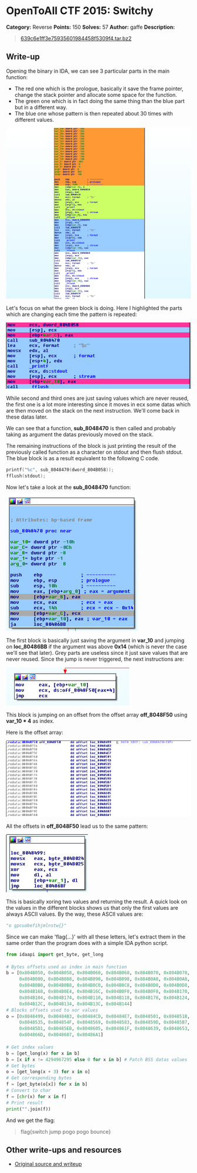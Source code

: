 # OpenToAll CTF 2015: Switchy

**Category:** Reverse
**Points:** 150
**Solves:** 57
**Author:** gaffe
**Description:** 

> [639c6e1ff3e75935601984458f5309f4.tar.bz2](639c6e1ff3e75935601984458f5309f4.tar.bz2)

## Write-up

Opening the binary in IDA, we can see 3 particular parts in the main function:
* The red one which is the prologue, basically it save the frame pointer, change the stack pointer and allocate some space for the function.
* The green one which is in fact doing the same thing than the blue part but in a different way.
* The blue one whose pattern is then repeated about 30 times with different values.

![IDA View 1](idaview1.png)

Let's focus on what the green block is doing. Here I highlighted the parts which are changing each time the pattern is repeated:

![IDA View 2](idaview2.png)

While second and third ones are just saving values which are never reused, the first one is a lot more interesting since it moves in ecx some datas which are then moved on the stack on the next instruction. We'll come back in these datas later.

We can see that a function, **sub_8048470** is then called and probably taking as argument the datas previously moved on the stack.

The remaining instructions of the block is just printing the result of the previously called function as a character on stdout and then flush stdout. The blue block is as a result equivalent to the following C code.

```c
printf("%c", sub_8048470(dword_804B058));
fflush(stdout);
```

Now let's take a look at the **sub_8048470** function:

![IDA View 3](idaview3.png)

The first block is basically just saving the argument in **var_10** and jumping on **loc_80486BB** if the argument was above **0x14** (which is never the case we'll see that later). Grey parts are useless since it just save values that are never reused. Since the jump is never triggered, the next instructions are:

![IDA View 4](idaview4.png)

This block is jumping on an offset from the offset array **off_8048F50** using **var_10 * 4** as index.

Here is the offset array:

![IDA View 5](idaview5.png)

All the offsets in **off_8048F50** lead us to the same pattern:

![IDA View 6](idaview6.png)

This is basically xoring two values and returning the result. A quick look on the values in the different blocks shows us that only the first values are always ASCII values. By the way, these ASCII values are:

```python
"o gpcuabefihjmlnstw{}"
```

Since we can make 'flag{...}' with all these letters, let's extract them in the same order than the program does with a simple IDA python script.

```python
from idaapi import get_byte, get_long

# Bytes offsets used as index in main function
b = [0x804B050, 0x804B058, 0x804B060, 0x804B068, 0x804B070, 0x804B078,
     0x804B080, 0x804B088, 0x804B090, 0x804B098, 0x804B0A0, 0x804B0A8,
     0x804B0B0, 0x804B0B8, 0x804B0C0, 0x804B0C8, 0x804B0D0, 0x804B0D8,
     0x804B168, 0x804B0E4, 0x804B16C, 0x804B0F0, 0x804B0F8, 0x804B170,
     0x804B104, 0x804B174, 0x804B110, 0x804B118, 0x804B178, 0x804B124,
     0x804B12C, 0x804B134, 0x804B13C, 0x804B144]
# Blocks offsets used to xor values
o = [0x8048499, 0x80484B3, 0x80484CD, 0x80484E7, 0x8048501, 0x804851B,
     0x8048535, 0x804854F, 0x8048569, 0x8048583, 0x804859D, 0x80485B7,
     0x80485D1, 0x80485EB, 0x8048605, 0x804861F, 0x8048639, 0x8048653,
     0x804866D, 0x8048687, 0x80486A1]

# Get index values
b = [get_long(x) for x in b]
b = [x if x != 4294967295 else 0 for x in b] # Patch BSS datas values
# Get bytes
o = [get_long(x + 3) for x in o]
# Get corresponding bytes
f = [get_byte(o[x]) for x in b]
# Convert to char
f = [chr(x) for x in f]
# Print result
print("".join(f))
```

And we get the flag:
> flag{switch jump pogo pogo bounce}

## Other write-ups and resources

* [Original source and writeup](https://github.com/gaffe23/gaffe-ota2/tree/master/switchy)
